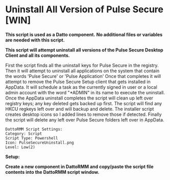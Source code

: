 # Uninstall All Version of Pulse Secure [WIN]

**This script is used as a Datto component.**
**No additional files or variables are needed with this script.**

**This script will attempt uninstall all versions of the Pulse Secure Desktop Client and all its components.**

First the script finds all the uninstall keys for Pulse Secure in the registry.
Then it will attempt to uninstall all applications on the system that contain the words 'Pulse Secure' or 'Pulse Application'
Once that completes it will attempt to remove the Pulse Secure Setup client that gets installed in AppData.
It will schedule a task as the currently signed in user or a local admin account with the word "*ADMIN" in its name to execute the uninstall.
Once the AppData uninstall completes the script will clean up left over registry keys; any key deleted gets backed up first.
The script will find any HKCU regkeys left over and will backup and delete.
The installer script creates desktop icons so I added lines to remove those if detected.
Finally the script will delete any left over Pulse Secure folders left over in AppData.

```
DattoRMM Script Settings:
Category: Script
Script Type: Powershell
Icon: PulseSecureUninstall.png
Level: Low(2)
```
**Setup:**

**Create a new component in DattoRMM and copy/paste the script file contents into the DattoRMM script window.**
